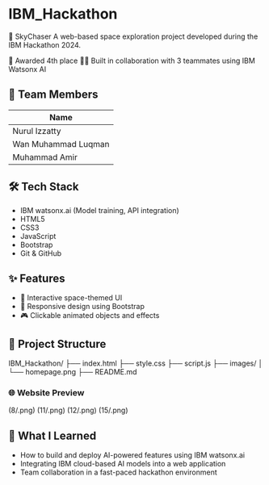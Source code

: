 # IBM_Hackathon

🧠 SkyChaser
A web-based space exploration project developed during the IBM Hackathon 2024.

🥈 Awarded 4th place
👨‍💻 Built in collaboration with 3 teammates using IBM Watsonx AI
  
## 👥 Team Members
| Name                               
| ---------------------------------- 
| Nurul Izzatty
| Wan Muhammad Luqman                   
| Muhammad Amir     

## 🛠️ Tech Stack

- IBM watsonx.ai (Model training, API integration)
-  HTML5
- CSS3
- JavaScript
- Bootstrap
- Git & GitHub

## ✨ Features
- 🚀 Interactive space-themed UI
- 🌌 Responsive design using Bootstrap
- 🎮 Clickable animated objects and effects

## 📂 Project Structure

IBM_Hackathon/
├── index.html
├── style.css
├── script.js
├── images/
│   └── homepage.png
├── README.md

### 🌐 Website Preview

(8/.png)
(11/.png)
(12/.png)
(15/.png)

## 🧠 What I Learned

- How to build and deploy AI-powered features using IBM watsonx.ai
- Integrating IBM cloud-based AI models into a web application
- Team collaboration in a fast-paced hackathon environment
